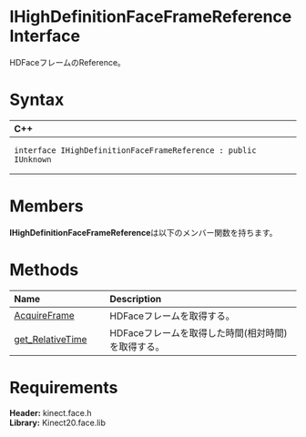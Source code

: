 IHighDefinitionFaceFrameReference Interface  
===========================================  

HDFaceフレームのReference。 <span id="syntaxSection"></span>

Syntax  
======  

<table>
<colgroup>
<col width="100%" />
</colgroup>
<thead>
<tr class="header">
<th align="left">C++</th>
</tr>
</thead>
<tbody>
<tr class="odd">
<td align="left"><pre><code>interface IHighDefinitionFaceFrameReference : public IUnknown</code></pre></td>
</tr>
</tbody>
</table>

<span id="classMembersSection"></span>

Members  
=======  

**IHighDefinitionFaceFrameReference**は以下のメンバー関数を持ちます。  

<span id="publicmethodsSection"></span>

Methods  
=======  

<table>
<colgroup>
<col width="30%" />
<col width="60%" />
</colgroup>
<thead>
<tr class="header">
<th align="left">Name</th>
<th align="left">Description</th>
</tr>
</thead>
<tbody>
<tr class="odd">
<td align="left"><a href="IHighDefinitionFaceFrameRe/Methods/AcquireFrame_Method.md">AcquireFrame</a></td>
<td align="left">HDFaceフレームを取得する。</td>
</tr>
<tr class="even">
<td align="left"><a href="IHighDefinitionFaceFrameRe/Methods/get_RelativeTime_Method.md">get_RelativeTime</a></td>
<td align="left">HDFaceフレームを取得した時間(相対時間)を取得する。</td>
</tr>
</tbody>
</table>

<span id="requirements"></span>

Requirements  
============  

**Header:** kinect.face.h  
**Library:** Kinect20.face.lib  



<!--Please do not edit the data in the comment block below.-->
<!--
TOCTitle : IHighDefinitionFaceFrameReference Interface
RLTitle : IHighDefinitionFaceFrameReference Interface
KeywordK : IHighDefinitionFaceFrameReference interface, about
HelpPriority : 2
TopicType : apiref
KeywordF : IHighDefinitionFaceFrameReference
KeywordF : Microsoft.Kinect.face.IHighDefinitionFaceFrameReference
KeywordA : T:Microsoft.Kinect.face.IHighDefinitionFaceFrameReference
AssetID : T:Microsoft.Kinect.face.IHighDefinitionFaceFrameReference
Locale : en-us
CommunityContent : 1
APIType : Managed
APILocation : 
APIName : Microsoft.Kinect.face.IHighDefinitionFaceFrameReference
TargetOS : Windows
TopicType : kbSyntax
DevLang : C++
DocSet : K4Wv2
ProjType : K4Wv2Proj
Technology : Kinect for Windows
Product : Kinect for Windows SDK v2
productversion : 20
-->
